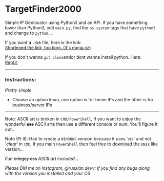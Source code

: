 # TargetFinder2000
Simple IP Geolocator using Python3 and an API.
If you have something lower than Python3, edit `main.py`, find the `os.system` tags that have `python3` and change to `python`...

If you want a `.deb` file, here is the link: \
<a href="https://mega.nz/file/PfgGDZiK#TZ9qjGB_XVyNlr60Xss70-ESiNHGXV3uRRSmKiNqSuI">Shortened the link, too long. (It's mega.nz)</a>

If you don't wanna `git clone`andor dont wanna install python. Here: \
<a href="https://replit.com/@RussianDev/Py-GeoIp-TF2000#home.py">Repl.it</a>

---
### Instructions:
*Pretty simple*

- Choose an option lmao, one option is for home IPs and the other is for business/server IPs

---
Note: ASCII art is broken in `CMD/PowerShell`, if you want to enjoy the wonderful ~~ass~~ ASCII arts then use a different console or sum. You'll figure it out..

Note (Pt II): Had to create a `WINDOWS` version because it uses '*cls*' and not '*clear*' in `CMD`, if you main `PowerShell` then feel free to download the `UNIX` like version...

*Fun* ~~cringey ass~~ *ASCII art included...*

*Please DM me on Instagram, @russian.devv: If you find any bugs along with the version you installed and your OS*


